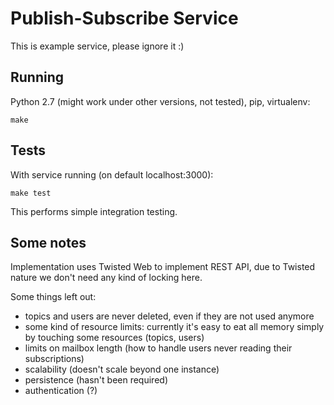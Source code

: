 # Publish-Subscribe Service

This is example service, please ignore it :)

## Running

Python 2.7 (might work under other versions, not tested), pip, virtualenv:

    make


## Tests

With service running (on default localhost:3000):

    make test

This performs simple integration testing.

## Some notes

Implementation uses Twisted Web to implement REST API, due to Twisted nature we don't
need any kind of locking here.

Some things left out:

 * topics and users are never deleted, even if they are not used anymore
 * some kind of resource limits: currently it's easy to eat all memory simply by
   touching some resources (topics, users)
 * limits on mailbox length (how to handle users never reading their subscriptions)
 * scalability (doesn't scale beyond one instance)
 * persistence (hasn't been required)
 * authentication (?)